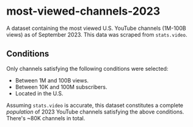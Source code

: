 # most-viewed-channels-2023

A dataset containing the most viewed U.S. YouTube channels (1M-100B views) as of September 2023. This data was scraped from `stats.video`.

## Conditions

Only channels satisfying the following conditions were selected:

- Between 1M and 100B views.
- Between 10K and 100M subscribers.
- Located in the U.S.

Assuming `stats.video` is accurate, this dataset constitutes a complete *population* of 2023 YouTube channels satisfying the above conditions. There's ~80K channels in total.
